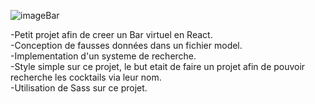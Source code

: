 ![imageBar](https://user-images.githubusercontent.com/95536872/207948320-670c80cc-1072-4d2f-a6f1-e134eacd39dd.png)

-Petit projet afin de creer un Bar virtuel en React.<br>
-Conception de fausses données dans un fichier model.<br>
-Implementation d'un systeme de recherche.<br> 
-Style simple sur ce projet, le but etait de faire un projet afin de pouvoir recherche les cocktails via leur nom.<br> 
-Utilisation de Sass sur ce projet.<br> 
